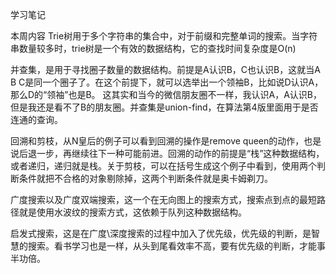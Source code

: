 学习笔记

本周内容
Trie树用于多个字符串的集合中，对于前缀和完整单词的搜索。当字符串数量较多时，trie树是一个有效的数据结构，它的查找时间复杂度是O(n)

并查集，是用于寻找圈子数量的数据结构。前提是A认识B，C也认识B，这就当A B C是同一个圈子了。在这个前提下，就可以选举出一个领袖B，比如说D认识A，那么D的“领袖”也是B。 这其实和当今的微信朋友圈不一样，我认识A，A认识B，但是我还是看不了B的朋友圈。并查集是union-find，在算法第4版里面用于是否连通的查询。

回溯和剪枝，从N皇后的例子可以看到回溯的操作是remove queen的动作，也是说后退一步，再继续往下一种可能前进。回溯的动作的前提是“栈”这种数据结构，或者递归，递归就是栈。关于剪枝，可以在括号生成这个例子中看到，使用两个判断条件就把不合格的对象剔除掉，这两个判断条件就是奥卡姆剃刀。

广度搜索以及广度双端搜索，这一个在无向图上的搜索方式，搜索点到点的最短路径就是使用水波纹的搜索方式，这依赖于队列这种数据结构。

启发式搜索，这是在广度\深度搜索的过程中加入了优先级，优先级的判断，是智慧的搜索。看书学习也是一样，从头到尾看效率不高，要有优先级的判断，才能事半功倍。